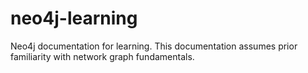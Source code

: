 # neo4j-learning
Neo4j documentation for learning. This documentation assumes prior familiarity with network graph fundamentals. 
